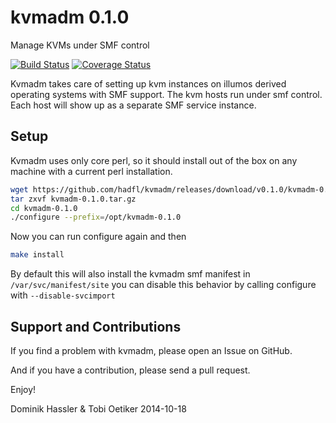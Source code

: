 kvmadm 0.1.0
============
Manage KVMs under SMF control

[![Build Status](https://travis-ci.org/hadfl/kvmadm.svg?branch=master)](https://travis-ci.org/hadfl/kvmadm)
[![Coverage Status](https://img.shields.io/coveralls/hadfl/kvmadm.svg)](https://coveralls.io/r/hadfl/kvmadm?branch=master)

Kvmadm takes care of setting up kvm instances on illumos derived operating
systems with SMF support.  The kvm hosts run under smf control.  Each host
will show up as a separate SMF service instance.

Setup
-----

Kvmadm uses only core perl, so it should install out of the box on any machine with a current perl installation.

```sh
wget https://github.com/hadfl/kvmadm/releases/download/v0.1.0/kvmadm-0.1.0.tar.gz
tar zxvf kvmadm-0.1.0.tar.gz
cd kvmadm-0.1.0
./configure --prefix=/opt/kvmadm-0.1.0 
```

Now you can run configure again and then

```sh
make install
```

By default this will also install the kvmadm smf manifest in
```/var/svc/manifest/site``` you can disable this behavior by calling
configure with ```--disable-svcimport``` 

Support and Contributions
-------------------------
If you find a problem with kvmadm, please open an Issue on GitHub.

And if you have a contribution, please send a pull request.

Enjoy!

Dominik Hassler & Tobi Oetiker
2014-10-18
